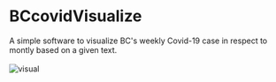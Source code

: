 # BCcovidVisualize
A simple software to visualize BC's weekly Covid-19 case in respect to montly based on a given text.
<br><br>![visual](https://user-images.githubusercontent.com/107101940/185510102-e981c8d0-2989-4016-b40f-205a6c1b58d9.PNG)
